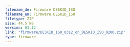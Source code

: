 ```yaml
---
filename_de: Firmware DESKID_ISO
filename_en: Firmware DESKID_ISO
filetype: ZIP
size: 44.5 kB
version: 03.12
link: "firmware/DESKID_ISO_0312_on_DESKID_ISO_0200.zip"
type: firmware
---
```

